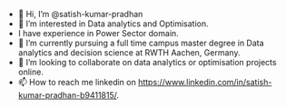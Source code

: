 - 👋 Hi, I’m @satish-kumar-pradhan
- 👀 I’m interested in Data analytics and Optimisation.
- I have experience in Power Sector domain. 
- 🌱 I’m currently pursuing a full time campus master degree in Data analytics and decision science at RWTH Aachen, Germany.
- 💞️ I’m looking to collaborate on data analytics or optimisation projects online.
- 📫 How to reach me linkedin on https://www.linkedin.com/in/satish-kumar-pradhan-b9411815/.

<!---
satish-kumar-pradhan/satish-kumar-pradhan is a ✨ special ✨ repository because its `README.md` (this file) appears on your GitHub profile.
You can click the Preview link to take a look at your changes.
--->
